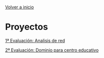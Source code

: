 [Volver a inicio](../index.md)

# Proyectos

[1ª Evaluación: Analisis de red](Ev1_Analisis_de_Redes/Ev1_DCF_Readme.md)

[2ª Evaluación: Dominio para centro educativo](Ev2_Dominio_para_centro_educativo/Ev2_DCF_Readme.md)